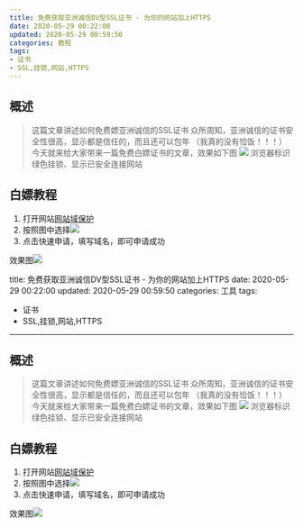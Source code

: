 ```yaml
---
title: 免费获取亚洲诚信DV型SSL证书 - 为你的网站加上HTTPS
date: 2020-05-29 00:22:00
updated: 2020-05-29 00:59:50
categories: 教程
tags:
- 证书
- SSL,挂锁,网站,HTTPS
---
```

## 概述 ##

> 这篇文章讲述如何免费嫖亚洲诚信的SSL证书
众所周知，亚洲诚信的证书安全性很高，显示都是信任的，而且还可以包年
（我真的没有恰饭！！！）
今天就来给大家带来一篇免费白嫖证书的文章，效果如下图
![  ][1]
浏览器标识绿色挂锁、显示已安全连接网站

## 白嫖教程 ##

 1. 打开网站[网站域保护][2]
 2. 按照图中选择![  ][3]
 3. 点击快速申请，填写域名，即可申请成功

效果图![  ][4]


  [1]: https://images.mbrjun.cn/images/2020/05/29/Ztrfru5Fti/tti.png
  [2]: https://buy.cloud.tencent.com/ssl
  [3]: https://images.mbrjun.cn/images/2020/05/29/s5hnpYz6If/DV.png
  [4]: https://images.mbrjun.cn/images/2020/05/29/kPzuvSPECG/cer.png---
title: 免费获取亚洲诚信DV型SSL证书 - 为你的网站加上HTTPS
date: 2020-05-29 00:22:00
updated: 2020-05-29 00:59:50
categories: 工具
tags:
- 证书
- SSL,挂锁,网站,HTTPS
---
## 概述 ##

> 这篇文章讲述如何免费嫖亚洲诚信的SSL证书
众所周知，亚洲诚信的证书安全性很高，显示都是信任的，而且还可以包年
（我真的没有恰饭！！！）
今天就来给大家带来一篇免费白嫖证书的文章，效果如下图
![  ][1]
浏览器标识绿色挂锁、显示已安全连接网站

## 白嫖教程 ##

 1. 打开网站[网站域保护][2]
 2. 按照图中选择![  ][3]
 3. 点击快速申请，填写域名，即可申请成功

效果图![  ][4]


  [1]: https://images.mbrjun.cn/images/2020/05/29/Ztrfru5Fti/tti.png
  [2]: https://buy.cloud.tencent.com/ssl
  [3]: https://images.mbrjun.cn/images/2020/05/29/s5hnpYz6If/DV.png
  [4]: https://images.mbrjun.cn/images/2020/05/29/kPzuvSPECG/cer.png